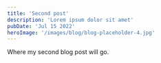 ```yaml
---
title: 'Second post'
description: 'Lorem ipsum dolor sit amet'
pubDate: 'Jul 15 2022'
heroImage: '/images/blog/blog-placeholder-4.jpg'
---
```


Where my second blog post will go.